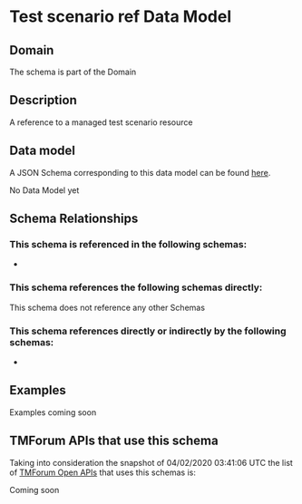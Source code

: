 # Test scenario ref Data Model

## Domain

The  schema is part of the  Domain

## Description

A reference to a managed test scenario resource

## Data model

A JSON Schema corresponding to this data model can be found
[here](https://github.com/tmforum-rand/schemas/blob/candidates/Common/TestScenarioRef.schema.json).

No Data Model yet

## Schema Relationships

### This schema is referenced in the following schemas:

-

### This schema references the following schemas directly:

This schema does not reference any other Schemas

### This schema references directly or indirectly by the following schemas:

-



## Examples

Examples coming soon

## TMForum APIs that use this schema

Taking into consideration the snapshot of 04/02/2020 03:41:06 UTC the list of [TMForum Open APIs](https://www.tmforum.org/open-apis/) that uses this schemas is:

Coming soon